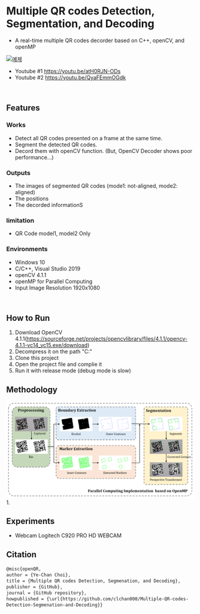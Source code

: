 # Multiple QR codes Detection, Segmentation, and Decoding

* A real-time multiple QR codes decorder based on C++, openCV, and openMP

[![예제](http://img.youtube.com/vi/atH0RJN-ODs/0.jpg)](https://youtu.be/atH0RJN-ODs?t=0s) 
<br>

* Youtube #1 https://youtu.be/atH0RJN-ODs
* Youtube #2 https://youtu.be/QyaFEmmOGdk
<br>

## Features

### Works
* Detect all QR codes presented on a frame at the same time.
* Segment the detected QR codes.
* Decord them with openCV function. (But, OpenCV Decoder shows poor performance...)

### Outputs
* The images of segmented QR codes (mode1: not-aligned, mode2: aligned)
* The positions
* The decorded informationS

### limitation
* QR Code model1, model2 Only

### Environments
* Windows 10
* C/C++, Visual Studio 2019
* openCV 4.1.1
* openMP for Parallel Computing
* Input Image Resolution 1920x1080

<br>

## How to Run
1. Download OpenCV 4.1.1(https://sourceforge.net/projects/opencvlibrary/files/4.1.1/opencv-4.1.1-vc14_vc15.exe/download)
2. Decompress it on the path "C:\"
3. Clone this project
4. Open the project file and complie it
5. Run it with release mode (debug mode is slow)

## Methodology
![ex_screenshot](./Resource/diagram.png)
1.


## Experiments
* Webcam Logitech C920 PRO HD WEBCAM


## Citation

```
@misc{openQR,
author = {Ye-Chan Choi},
title = {Multiple QR codes Detection, Segmenation, and Decoding},
publisher = {GitHub},
journal = {GitHub repository},
howpublished = {\url{https://github.com/clchan000/Multiple-QR-codes-Detection-Segmenation-and-Decoding}}
```
